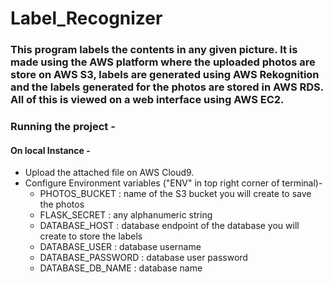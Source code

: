 # Label_Recognizer
### This program labels the contents in any given picture. It is made using the AWS platform where the uploaded photos are store on AWS S3, labels are generated using AWS Rekognition and the labels generated for the photos are stored in AWS RDS. All of this is viewed on a web interface using AWS EC2.

### Running the project -
#### On local Instance - 
- Upload the attached file on AWS Cloud9.
- Configure Environment variables ("ENV" in top right corner of terminal)-
  - PHOTOS_BUCKET : name of the S3 bucket you will create to save the photos
  - FLASK_SECRET : any alphanumeric string
  - DATABASE_HOST : database endpoint of the database you will create to store the labels 
  - DATABASE_USER : database username 
  - DATABASE_PASSWORD : database user password
  - DATABASE_DB_NAME : database name 


